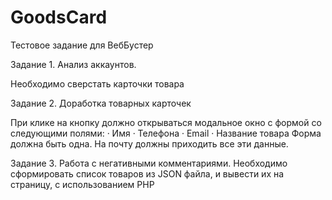 # GoodsCard
Тестовое задание для ВебБустер

Задание 1. Анализ аккаунтов.

Необходимо сверстать карточки товара

Задание 2. Доработка товарных карточек

При клике на кнопку должно открываться модальное окно с формой со следующими полями:
·   	Имя
·   	Телефона
·   	Email
·   	Название товара
Форма должна быть одна. На почту должны приходить все эти данные. 

Задание 3. Работа с негативными комментариями.
Необходимо сформировать список товаров из JSON файла, и вывести их на страницу, с использованием PHP 
